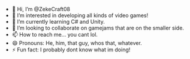 - 👋 Hi, I’m @ZekeCraft08
- 👀 I’m interested in developing all kinds of video games!
- 🌱 I’m currently learning C# and Unity.
- 💞️ I’m looking to collaborate on gamejams that are on the smaller side.
- 📫 How to reach me... you cant lol.
- 😄 Pronouns: He, him, that guy, whos that, whatever.
- ⚡ Fun fact: I probably dont know what im doing!

<!---
ZekeCraft08/ZekeCraft08 is a ✨ special ✨ repository because its `README.md` (this file) appears on your GitHub profile.
You can click the Preview link to take a look at your changes.
--->
